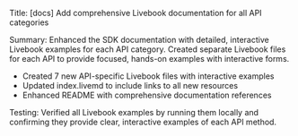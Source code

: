 Title: [docs] Add comprehensive Livebook documentation for all API categories

Summary:
Enhanced the SDK documentation with detailed, interactive Livebook examples for each API category. Created separate Livebook files for each API to provide focused, hands-on examples with interactive forms.
- Created 7 new API-specific Livebook files with interactive examples
- Updated index.livemd to include links to all new resources
- Enhanced README with comprehensive documentation references

Testing:
Verified all Livebook examples by running them locally and confirming they provide clear, interactive examples of each API method.
